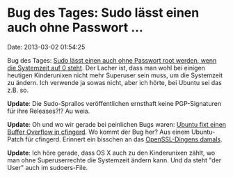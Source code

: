 Bug des Tages: Sudo lässt einen auch ohne Passwort \...
=======================================================

Date: 2013-03-02 01:54:25

Bug des Tages: [Sudo lässt einen auch ohne Passwort root werden, wenn
die Systemzeit auf 0
steht](http://www.sudo.ws/sudo/alerts/epoch_ticket.html). Der Lacher
ist, dass man wohl bei einigen heutigen Kinderunixen nicht mehr
Superuser sein muss, um die Systemzeit zu ändern. Ich verwende ja sowas
nicht, aber ich hörte, bei Ubuntu sei das z.B. so.

**Update**: Die Sudo-Sprallos veröffentlichen ernsthaft keine
PGP-Signaturen für ihre Releases?!? Au weia.

**Update**: Oh und wo wir gerade bei peinlichen Bugs waren: [Ubuntu fixt
einen Buffer Overflow in
cfingerd](https://bugs.launchpad.net/ubuntu/+source/cfingerd/+bug/1104425).
Wo kommt der Bug her? Aus einem Ubuntu-Patch für cfingerd. Erinnert ein
bisschen an das [OpenSSL-Dingens
damals](http://blog.fefe.de/?ts=b6d7689e).

**Update**: Ich höre gerade, dass OS X auch zu den Kinderunixen zählt,
wo man ohne Superuserrechte die Systemzeit ändern kann. Und da steht
\"der User\" auch im sudoers-File.

